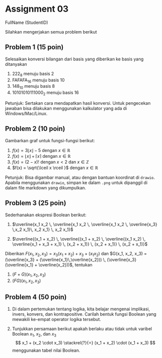 # Assignment 03

FullName (StudentID) 

Silahkan mengerjakan semua problem berikut

## Problem 1 (15 poin)
Selesaikan konversi bilangan dari basis yang diberikan
ke basis yang ditanyakan

1. $222_{8}$ menuju basis 2
2. $\text{FAFAFA}_{16}$ menuju basis 10
3. $148_{10}$ menuju basis 8
4. $10101010111000_{2}$ menuju basis 16

Petunjuk: Sertakan cara mendapatkan hasil konversi.
Untuk pengecekan jawaban bisa dilakukan menggunakan
kalkulator yang ada di Windows/Mac/Linux.

## Problem 2 (10 poin)

Gambarkan graf untuk fungsi-fungsi berikut:

1. $f(x) = 3 \lfloor x \rfloor  - 5$ dengan $x \in \mathbb{R}$
2. $f(x) = \lfloor x \rfloor + \lceil x \rceil$ dengan $x \in \mathbb{R}$
3. $f(x) = (2-x)!$ dengan $x < 2$ dan $x \in \mathbb{Z}$
4. $f(x) = \sqrt{\lceil x \rceil }$ dengan $x \in \mathbb{R}$

Petunjuk: Bisa digambar manual, atau dengan bantuan koordinat di 
`drawio`. Apabila menggunakan `drawio`, simpan ke dalam `.png`
untuk dipanggil di dalam file markdown yang dikumpulkan.


## Problem 3 (25 poin)

Sederhanakan ekspresi Boolean berikut:
1. $\overline{x_1 x_2 \, \overline{x_1 x_2 \, \overline{x_1 x_2 \,
   \overline{x_3} \,x_2 x_1}\, x_2 x_1} \, x_2 x_1}$ 

2. $\overline{(x_1 + x_2) \, \overline{(x_1 + x_2) \, 
   \overline{(x_1 x_2) \,
   \overline{x_1 + x_3 + x_1} \, (x_2 + x_1)} \,
   (x_2 + x_1)} \, (x_2 + x_1)}$   
   
Diberikan $F(x_1, x_2, x_3) = x_3(x_1 + x_2) + x_3 + (x_1 x_2)$  dan 
$G(x_1, x_2, x_3) = (\overline{x_3} + (\overline{x_1}\,\overline{x_2}))  
\, (\overline{x_3} (\overline{x_1} + \overline{x_2}))$, tentukan  
1. $(F+G)(x_1, x_2, x_3)$  
2. $(FG)(x_1, x_2, x_3)$

## Problem 4 (50 poin)

1. Di dalam pertemukan tentang logika, kita belajar mengenai implikasi, 
   invers, konvers, dan kontrapositive. Carilah bentuk fungsi Boolean yang 
   mewakili ke-empat operator logika tersebut.

2. Tunjukkan persamaan berikut apakah berlaku atau tidak
   untuk varibel Boolean $x_1$, $x_2$, dan $x_3$
   $$
    x_1 + (x_2 \cdot x_3) \stackrel{?}{=}
        (x_1 + x_2) \cdot (x_1 + x_3)
   $$
   menggunakan tabel nilai Boolean.
